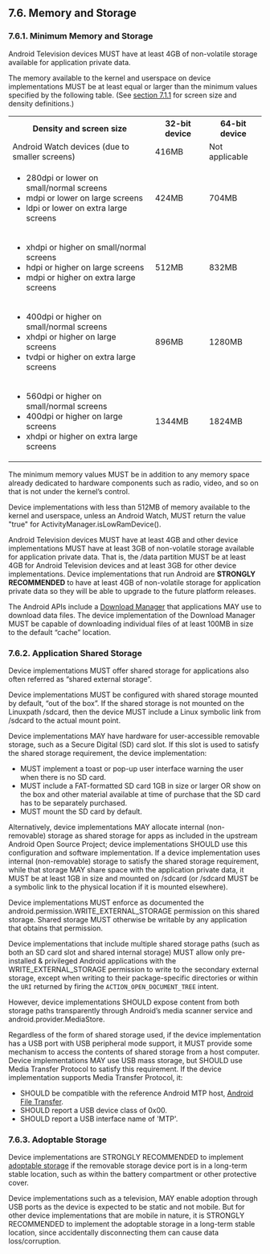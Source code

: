 ## 7.6\. Memory and Storage

### 7.6.1\. Minimum Memory and Storage

<div class="note">

Android Television devices MUST have at least 4GB of non-volatile storage
available for application private data.

</div>

The memory available to the kernel and userspace on device implementations MUST
be at least equal or larger than the minimum values specified by the following
table. (See [section 7.1.1](#7_1_1_screen_configuration) for screen size and
density definitions.)

<table>
 <tr>
    <th>Density and screen size</th>
    <th>32-bit device</th>
    <th>64-bit device</th>
 </tr>
 <tr>
    <td>Android Watch devices (due to smaller screens)</td>
    <td>416MB</td>
    <td>Not applicable</td>
 </tr>
 <tr>
    <td><ul>
    <li class="table_list">280dpi or lower on small/normal screens</li>
    <li class="table_list">mdpi or lower on large screens</li>
    <li class="table_list">ldpi or lower on extra large screens</li>
    </ul></td>
    <td>424MB</td>
    <td>704MB</td>
 </tr>
 <tr>
    <td><ul>
    <li class="table_list">xhdpi or higher on small/normal screens</li>
    <li class="table_list">hdpi or higher on large screens</li>
    <li class="table_list">mdpi or higher on extra large screens</li></ul></td>
    <td>512MB</td>
    <td>832MB</td>
 </tr>
 <tr>
    <td><ul>
    <li class="table_list">400dpi or higher on small/normal screens</li>
    <li class="table_list">xhdpi or higher on large screens</li>
     <li class="table_list">tvdpi or higher on extra large screens</li></ul></td>
    <td>896MB</td>
    <td>1280MB</td>
 </tr>
 <tr>
    <td><ul>
    <li class="table_list">560dpi or higher on small/normal screens</li>
    <li class="table_list">400dpi or higher on large screens</li>
    <li class="table_list">xhdpi or higher on extra large screens</li></ul></td>
    <td>1344MB</td>
    <td>1824MB</td>
 </tr>
</table>

The minimum memory values MUST be in addition to any memory space already
dedicated to hardware components such as radio, video, and so on that is not
under the kernel’s control.

Device implementations with less than 512MB of memory available to the kernel
and userspace, unless an Android Watch, MUST return the value "true" for
ActivityManager.isLowRamDevice().

Android Television devices MUST have at least 4GB and other device
implementations MUST have at least 3GB of non-volatile storage available for
application private data. That is, the /data partition MUST be at least 4GB for
Android Television devices and at least 3GB for other device implementations.
Device implementations that run Android are **STRONGLY RECOMMENDED** to have at
least 4GB of non-volatile storage for application private data so they will be
able to upgrade to the future platform releases.

The Android APIs include a [Download
Manager](http://developer.android.com/reference/android/app/DownloadManager.html)
that applications MAY use to download data files. The device implementation of
the Download Manager MUST be capable of downloading individual files of at
least 100MB in size to the default “cache” location.

### 7.6.2\. Application Shared Storage

Device implementations MUST offer shared storage for applications also often
referred as “shared external storage”.

Device implementations MUST be configured with shared storage mounted by
default, “out of the box”. If the shared storage is not mounted on the
Linuxpath /sdcard, then the device MUST include a Linux symbolic link from
/sdcard to the actual mount point.

Device implementations MAY have hardware for user-accessible removable storage,
such as a Secure Digital (SD) card slot. If this slot is used to satisfy the
shared storage requirement, the device implementation:

*   MUST implement a toast or pop-up user interface warning the user when there
is no SD card.
*   MUST include a FAT-formatted SD card 1GB in size or larger OR show on the
box and other material available at time of purchase that the SD card has to be
separately purchased.
*   MUST mount the SD card by default.

Alternatively, device implementations MAY allocate internal (non-removable)
storage as shared storage for apps as included in the upstream Android Open
Source Project; device implementations SHOULD use this configuration and
software implementation. If a device implementation uses internal
(non-removable) storage to satisfy the shared storage requirement, while that
storage MAY share space with the application private data, it MUST be at least
1GB in size and mounted on /sdcard (or /sdcard MUST be a symbolic link to the
physical location if it is mounted elsewhere).

Device implementations MUST enforce as documented the
android.permission.WRITE_EXTERNAL_STORAGE permission on this shared storage.
Shared storage MUST otherwise be writable by any application that obtains that
permission.

Device implementations that include multiple shared storage paths (such as both
an SD card slot and shared internal storage) MUST allow only pre-installed &amp;
privileged Android applications with the WRITE_EXTERNAL_STORAGE permission to
write to the secondary external storage, except when writing to their
package-specific directories or within the `URI` returned by firing the
`ACTION_OPEN_DOCUMENT_TREE` intent.

However, device implementations SHOULD expose content from both storage paths
transparently through Android’s media scanner service and
android.provider.MediaStore.

Regardless of the form of shared storage used, if the device implementation has
a USB port with USB peripheral mode support, it MUST provide some mechanism to
access the contents of shared storage from a host computer. Device
implementations MAY use USB mass storage, but SHOULD use Media Transfer
Protocol to satisfy this requirement. If the device implementation supports
Media Transfer Protocol, it:

*   SHOULD be compatible with the reference Android MTP host, [Android File
Transfer](http://www.android.com/filetransfer).
*   SHOULD report a USB device class of 0x00.
*   SHOULD report a USB interface name of 'MTP'.

### 7.6.3\. Adoptable Storage

Device implementations are STRONGLY RECOMMENDED to implement [adoptable
storage](http://source.android.com/devices/storage/adoptable.html) if the
removable storage device port is in a long-term stable location, such as within
the battery compartment or other protective cover.

Device implementations such as a television, MAY enable adoption through USB
ports as the device is expected to be static and not mobile. But for other
device implementations that are mobile in nature, it is STRONGLY RECOMMENDED to
implement the adoptable storage in a long-term stable location, since
accidentally disconnecting them can cause data loss/corruption.
